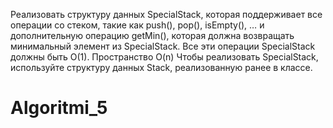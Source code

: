 
Реализовать структуру данных SpecialStack, которая поддерживает все операции со стеком, такие как push(), pop(), isEmpty(), … и дополнительную операцию getMin(), которая должна возвращать минимальный элемент из SpecialStack. 
Все эти операции SpecialStack должны быть O(1). Пространство O(n)
Чтобы реализовать SpecialStack, используйте структуру данных Stack, реализованную ранее в классе.
# Algoritmi_5

